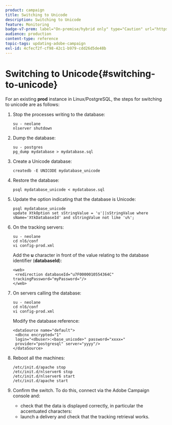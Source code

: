 ```yaml
---
product: campaign
title: Switching to Unicode
description: Switching to Unicode
feature: Monitoring
badge-v7-prem: label="On-premise/hybrid only" type="Caution" url="https://experienceleague.adobe.com/docs/campaign-classic/using/installing-campaign-classic/architecture-and-hosting-models/hosting-models-lp/hosting-models.html" tooltip="Applies to on-premise and hybrid deployments only"
audience: production
content-type: reference
topic-tags: updating-adobe-campaign
exl-id: 4cfecf2f-cf98-42c1-b979-cdd26d5de48b
---
```

# Switching to Unicode{#switching-to-unicode}



For an existing **prod** instance in Linux/PostgreSQL, the steps for switching to unicode are as follows:

1. Stop the processes writing to the database:

   ```
   su - neolane
   nlserver shutdown
   ```

1. Dump the database:

   ```
   su - postgres
   pg_dump mydatabase > mydatabase.sql
   ```

1. Create a Unicode database:

   ```
   createdb -E UNICODE mydatabase_unicode
   ```

1. Restore the database:

   ```
   psql mydatabase_unicode < mydatabase.sql
   ```

1. Update the option indicating that the database is Unicode:

   ```
   psql mydatabase_unicode
   update XtkOption set sStringValue = 'u'||sStringValue where sName='XtkDatabaseId' and sStringValue not like 'u%';
   ```

1. On the tracking servers:

   ```
   su - neolane
   cd nl6/conf
   vi config-prod.xml
   ```

   Add the **u** character in front of the value relating to the database identifier (**databaseId**):

   ```
   <web>
    <redirection databaseId="u7F0000010554364C" trackingPassword="myPassword="/>
   </web>
   ```

1. On servers calling the database:

   ```
   su - neolane
   cd nl6/conf
   vi config-prod.xml
   ```

   Modify the database reference:

   ```
   <dataSource name="default">
    <dbcnx encrypted="1" 
    login="<dbuser>:<base_unicode>" password="xxxx="
    provider="postgresql" server="yyyy"/>
   </dataSource>
   ```

1. Reboot all the machines:

   ```
   /etc/init.d/apache stop
   /etc/init.d/nlserver6 stop
   /etc/init.d/nlserver6 start
   /etc/init.d/apache start
   ```

1. Confirm the switch. To do this, connect via the Adobe Campaign console and:

    * check that the data is displayed correctly, in particular the accentuated characters: 
    * launch a delivery and check that the tracking retrieval works.
